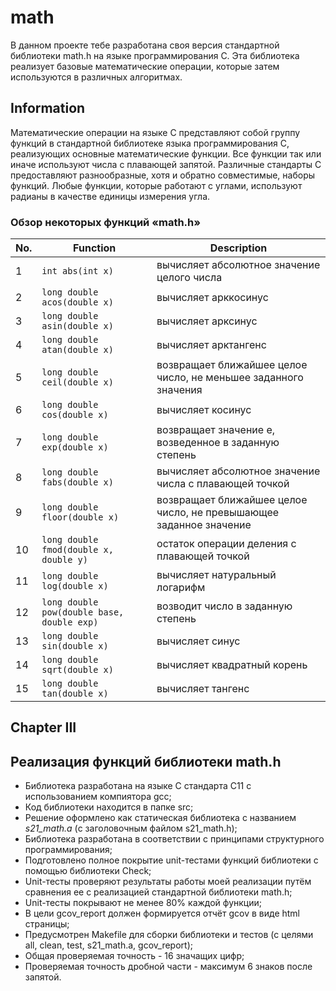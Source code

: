 # math

В данном проекте тебе разработана своя версия стандартной библиотеки math.h на языке программирования С. Эта библиотека реализует базовые математические операции, которые затем используются в различных алгоритмах.

## Information

Математические операции на языке С представляют собой группу функций в стандартной библиотеке языка программирования С, реализующих основные математические функции. Все функции так или иначе используют числа с плавающей запятой. Различные стандарты C предоставляют разнообразные, хотя и обратно совместимые, наборы функций. Любые функции, которые работают с углами, используют радианы в качестве единицы измерения угла.  

### Обзор некоторых функций «math.h»

| No. | Function | Description |
| --- | -------- | ----------- |
| 1 | `int abs(int x)` | вычисляет абсолютное значение целого числа |
| 2 | `long double acos(double x)` | вычисляет арккосинус |
| 3 | `long double asin(double x)` | вычисляет арксинус |
| 4 | `long double atan(double x)` | вычисляет арктангенс |
| 5 | `long double ceil(double x)` | возвращает ближайшее целое число, не меньшее заданного значения |
| 6 | `long double cos(double x)` | вычисляет косинус |
| 7 | `long double exp(double x)` | возвращает значение e, возведенное в заданную степень |
| 8 | `long double fabs(double x)` | вычисляет абсолютное значение числа с плавающей точкой |
| 9 | `long double floor(double x)` | возвращает ближайшее целое число, не превышающее заданное значение |
| 10 | `long double fmod(double x, double y)` | остаток операции деления с плавающей точкой |
| 11 | `long double log(double x)` | вычисляет натуральный логарифм |
| 12 | `long double pow(double base, double exp)` | возводит число в заданную степень |
| 13 | `long double sin(double x)` | вычисляет синус |
| 14 | `long double sqrt(double x)` | вычисляет квадратный корень |
| 15 | `long double tan(double x)` | вычисляет тангенс |  


## Chapter III

## Реализация функций библиотеки math.h

- Библиотека разработана на языке С стандарта C11 с использованием компиятора gcc;
- Код библиотеки находится в папке src;  
- Решение оформлено как статическая библиотека с названием *s21_math.a* (с заголовочным файлом s21_math.h);
- Библиотека разработана в соответствии с принципами структурного программирования;
- Подготовлено полное покрытие unit-тестами функций библиотеки c помощью библиотеки Check;
- Unit-тесты проверяют результаты работы моей реализации путём сравнения ее с реализацией стандартной библиотеки math.h;
- Unit-тесты покрывают не менее 80% каждой функции;
- В цели gcov_report должен формируется отчёт gcov в виде html страницы;
- Предусмотрен Makefile для сборки библиотеки и тестов (с целями all, clean, test, s21_math.a, gcov_report);
- Общая проверяемая точность - 16 значащих цифр;
- Проверяемая точность дробной части - максимум 6 знаков после запятой.
